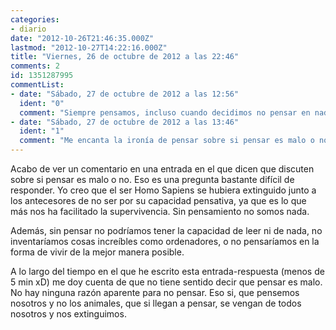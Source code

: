```yaml
---
categories:
- diario
date: "2012-10-26T21:46:35.000Z"
lastmod: "2012-10-27T14:22:16.000Z"
title: "Viernes, 26 de octubre de 2012 a las 22:46"
comments: 2
id: 1351287995
commentList:
- date: "Sábado, 27 de octubre de 2012 a las 12:56"
  ident: "0"
  comment: "Siempre pensamos, incluso cuando decidimos no pensar en nada y poner la mente en blanco ya estamos pensando en sí mismo.\n\nPor otro lado, pensar si puede ser malo, puede ser malo para tus intereses. Los que han estado arriba y saben usar el poder su principal objetivo siempre ha sido ese, tener adoctrinadas a las masas para que no piensen por si mismas...\n\nEn mi pensamiento es donde poseo total libertad, tengo libertad para matar, asesinar, torturar, follar, amar, odiar, conspirar, reir, mentir y todo lo que yo quiera. Soy yo y mi pensamiento, nadie más."
- date: "Sábado, 27 de octubre de 2012 a las 13:46"
  ident: "1"
  comment: "Me encanta la ironía de pensar sobre si pensar es malo o no."
---
```


Acabo de ver un comentario en una entrada en el que dicen que discuten sobre si pensar es malo o no. Eso es una pregunta bastante difícil de responder. Yo creo que el ser Homo Sapiens se hubiera extinguido junto a los antecesores de no ser por su capacidad pensativa, ya que es lo que más nos ha facilitado la supervivencia. Sin pensamiento no somos nada.  
  
Además, sin pensar no  podríamos tener la capacidad de leer ni de nada, no inventaríamos cosas increíbles como ordenadores, o no pensaríamos en la forma de vivir de la mejor manera posible.  
  
A lo largo del tiempo en el que he escrito esta entrada-respuesta (menos de 5 min xD) me doy cuenta de que no tiene sentido decir que pensar es malo. No hay ninguna razón aparente para no pensar. Eso si, que pensemos nosotros y no los animales, que si llegan a pensar, se vengan de todos nosotros y nos extinguimos.